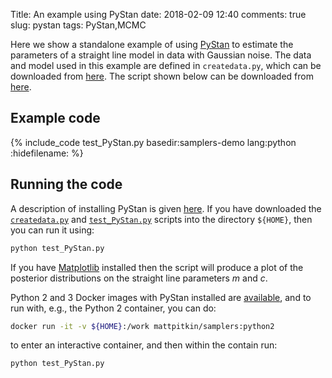 Title: An example using PyStan
date: 2018-02-09 12:40
comments: true
slug: pystan
tags: PyStan,MCMC

<!-- PELICAN_BEGIN_SUMMARY -->
Here we show a standalone example of using [PyStan](http://pystan.readthedocs.io/) to
estimate the parameters of a straight line model in data with Gaussian noise. The
data and model used in this example are defined in `createdata.py`, which can be downloaded
from [here](http://mattpitkin.github.io/samplers-demo/downloads/code/createdata.py). The
script shown below can be downloaded from [here](http://mattpitkin.github.io/samplers-demo/downloads/code/test_PyStan.py).
<!-- PELICAN_END_SUMMARY -->

## Example code

{% include_code test_PyStan.py basedir:samplers-demo lang:python :hidefilename: %}

## Running the code

A description of installing PyStan is given [here](http://mattpitkin.github.io/samplers-demo/pages/samplers-samplers-everywhere/#PyStan). If you have downloaded the [`createdata.py`](http://mattpitkin.github.io/samplers-demo/downloads/code/createdata.py) and [`test_PyStan.py`](http://mattpitkin.github.io/samplers-demo/downloads/code/test_PyStan.py) scripts into the directory `${HOME}`, then you can run it using:

```bash
python test_PyStan.py
```

If you have [Matplotlib](https://matplotlib.org/) installed then the script will produce a plot of the posterior distributions
on the straight line parameters $m$ and $c$.

Python 2 and 3 Docker images with PyStan installed are [available](https://hub.docker.com/r/mattpitkin/samplers/tags/), and to run with, e.g., the Python 2 container, you can do:

```bash
docker run -it -v ${HOME}:/work mattpitkin/samplers:python2
```

to enter an interactive container, and then within the contain run:

```bash
python test_PyStan.py
```

